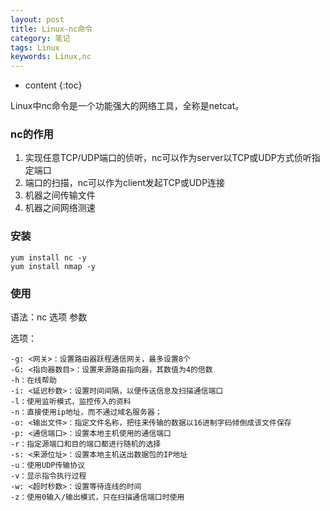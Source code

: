 ```yaml
---
layout: post
title: Linux-nc命令
category: 笔记
tags: Linux
keywords: Linux,nc
---
```


* content
{:toc}

Linux中nc命令是一个功能强大的网络工具，全称是netcat。  
### nc的作用
1. 实现任意TCP/UDP端口的侦听，nc可以作为server以TCP或UDP方式侦听指定端口
2. 端口的扫描，nc可以作为client发起TCP或UDP连接
3. 机器之间传输文件
4. 机器之间网络测速     


### 安装
```
yum install nc -y
yum install nmap -y
```
### 使用

语法：nc 选项 参数

选项：
```
-g: <网关>：设置路由器跃程通信网关，最多设置8个
-G: <指向器数目>：设置来源路由指向器，其数值为4的倍数
-h：在线帮助
-i: <延迟秒数>：设置时间间隔，以便传送信息及扫描通信端口
-l：使用监听模式，监控传入的资料
-n：直接使用ip地址，而不通过域名服务器；
-o: <输出文件>：指定文件名称，把往来传输的数据以16进制字码倾倒成该文件保存
-p: <通信端口>：设置本地主机使用的通信端口
-r：指定源端口和目的端口都进行随机的选择
-s: <来源位址>：设置本地主机送出数据包的IP地址
-u：使用UDP传输协议
-v：显示指令执行过程
-w: <超时秒数>：设置等待连线的时间
-z：使用0输入/输出模式，只在扫描通信端口时使用
```